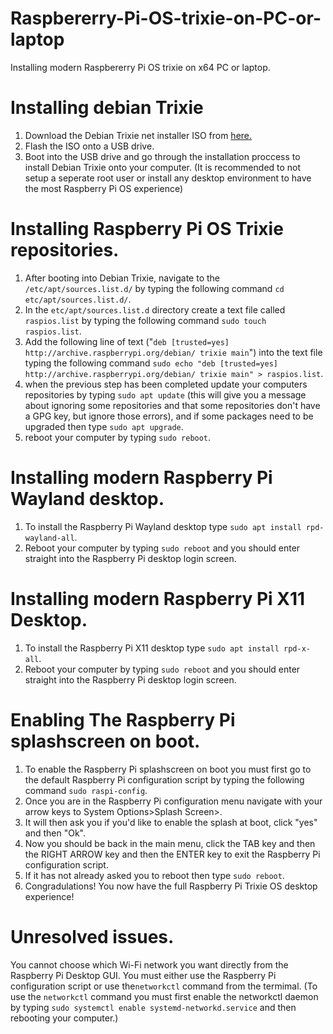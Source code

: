 # Raspbererry-Pi-OS-trixie-on-PC-or-laptop
Installing modern Raspbererry Pi OS trixie on x64 PC or laptop.

# Installing debian Trixie
1. Download the Debian Trixie net installer ISO from [here.](https://www.debian.org/)
2. Flash the ISO onto a USB drive.
3. Boot into the USB drive and go through the installation proccess to install Debian Trixie onto your computer.
(It is recommended to not setup a seperate root user or install any desktop environment to have the most Raspberry Pi OS experience)
# Installing Raspberry Pi OS Trixie repositories.
1. After booting into Debian Trixie, navigate to the `/etc/apt/sources.list.d/` by typing the following command `cd etc/apt/sources.list.d/`.
2. In the `etc/apt/sources.list.d` directory create a text file called `raspios.list` by typing the following command `sudo touch raspios.list`.
3. Add the following line of text ("`deb [trusted=yes] http://archive.raspberrypi.org/debian/ trixie main`") into the text file typing the following command `sudo echo "deb [trusted=yes] http://archive.raspberrypi.org/debian/ trixie main" > raspios.list`.
4. when the previous step has been completed update your computers repositories by typing `sudo apt update` (this will give you a message about ignoring some repositories and that some repositories don't have a GPG key, but ignore those errors), and if some packages need to be upgraded then type `sudo apt upgrade`.
5. reboot your computer by typing `sudo reboot`.
# Installing modern Raspberry Pi Wayland desktop.
1. To install the Raspberry Pi Wayland desktop type `sudo apt install rpd-wayland-all`.
2. Reboot your computer by typing `sudo reboot` and you should enter straight into the Raspberry Pi desktop login screen.
# Installing modern Raspberry Pi X11 Desktop.
1. To install the Raspberry Pi X11 desktop type `sudo apt install rpd-x-all`.
2. Reboot your computer by typing `sudo reboot` and you should enter straight into the Raspberry Pi desktop login screen.
# Enabling The Raspberry Pi splashscreen on boot.
1. To enable the Raspberry Pi splashscreen on boot you must first go to the default Raspberry Pi configuration script by typing the following command `sudo raspi-config`.
2. Once you are in the Raspberry Pi configuration menu navigate with your arrow keys to System Options>Splash Screen>.
3. It will then ask you if you'd like to enable the splash at boot, click "yes" and then "Ok".
4. Now you should be back in the main menu, click the TAB key and then the RIGHT ARROW key and then the ENTER key to exit the Raspberry Pi configuration script.
5. If it has not already asked you to reboot then type `sudo reboot`.
6. Congradulations! You now have the full Raspberry Pi Trixie OS desktop experience!
# Unresolved issues.
You cannot choose which Wi-Fi network you want directly from the Raspberry Pi Desktop GUI. You must either use the Raspberry Pi configuration script or use the`networkctl` command from the termimal.
(To use the `networkctl` command you must first enable the networkctl daemon by typing `sudo systemctl enable systemd-networkd.service` and then rebooting your computer.)
